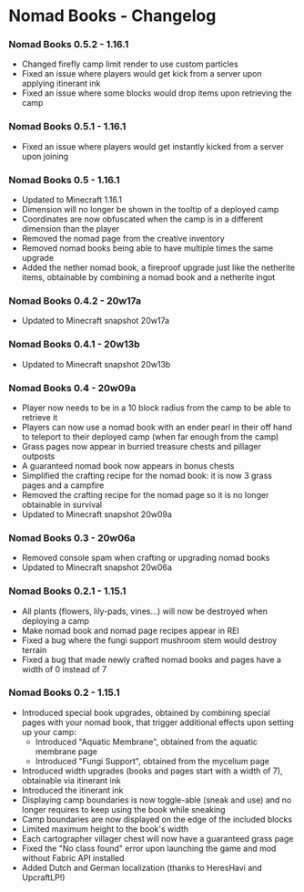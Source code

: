 # Nomad Books - Changelog

### Nomad Books 0.5.2 - 1.16.1
- Changed firefly camp limit render to use custom particles
- Fixed an issue where players would get kick from a server upon applying itinerant ink
- Fixed an issue where some blocks would drop items upon retrieving the camp

### Nomad Books 0.5.1 - 1.16.1
- Fixed an issue where players would get instantly kicked from a server upon joining

### Nomad Books 0.5 - 1.16.1
- Updated to Minecraft 1.16.1
- Dimension will no longer be shown in the tooltip of a deployed camp
- Coordinates are now obfuscated when the camp is in a different dimension than the player
- Removed the nomad page from the creative inventory
- Removed nomad books being able to have multiple times the same upgrade
- Added the nether nomad book, a fireproof upgrade just like the netherite items, obtainable by combining a nomad book and a netherite ingot

### Nomad Books 0.4.2 - 20w17a
- Updated to Minecraft snapshot 20w17a

### Nomad Books 0.4.1 - 20w13b
- Updated to Minecraft snapshot 20w13b

### Nomad Books 0.4 - 20w09a
- Player now needs to be in a 10 block radius from the camp to be able to retrieve it
- Players can now use a nomad book with an ender pearl in their off hand to teleport to their deployed camp (when far enough from the camp)
- Grass pages now appear in burried treasure chests and pillager outposts
- A guaranteed nomad book now appears in bonus chests
- Simplified the crafting recipe for the nomad book: it is now 3 grass pages and a campfire
- Removed the crafting recipe for the nomad page so it is no longer obtainable in survival
- Updated to Minecraft snapshot 20w09a

### Nomad Books 0.3 - 20w06a
- Removed console spam when crafting or upgrading nomad books
- Updated to Minecraft snapshot 20w06a

### Nomad Books 0.2.1 - 1.15.1
- All plants (flowers, lily-pads, vines...) will now be destroyed when deploying a camp
- Make nomad book and nomad page recipes appear in REI
- Fixed a bug where the fungi support mushroom stem would destroy terrain
- Fixed a bug that made newly crafted nomad books and pages have a width of 0 instead of 7

### Nomad Books 0.2 - 1.15.1
- Introduced special book upgrades, obtained by combining special pages with your nomad book, that trigger additional effects upon setting up your camp:
  - Introduced "Aquatic Membrane", obtained from the aquatic membrane page
  - Introduced "Fungi Support", obtained from the mycelium page
- Introduced width upgrades (books and pages start with a width of 7), obtainable via itinerant ink
- Introduced the itinerant ink
- Displaying camp boundaries is now toggle-able (sneak and use) and no longer requires to keep using the book while sneaking
- Camp boundaries are now displayed on the edge of the included blocks
- Limited maximum height to the book's width
- Each cartographer villager chest will now have a guaranteed grass page
- Fixed the "No class found" error upon launching the game and mod without Fabric API installed
- Added Dutch and German localization (thanks to HeresHavi and UpcraftLP!)
